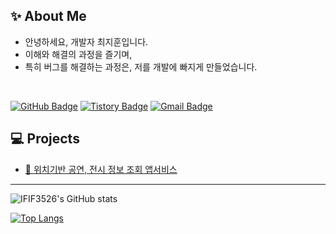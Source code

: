 ## ✨ About Me

- 안녕하세요, 개발자 최지훈입니다.
- 이해와 해결의 과정을 즐기며,
- 특히 버그를 해결하는 과정은, 저를 개발에 빠지게 만들었습니다.


<br>

[![GitHub Badge](https://img.shields.io/badge/GitHub-181717?style=flat&logo=GitHub&logoColor=white)](https://github.com/IFIF3526)
[![Tistory Badge](https://img.shields.io/badge/TSTORY-555263?style=flat&logoColor=white)](https://ifif3526.tistory.com/)
[![Gmail Badge](https://img.shields.io/badge/Gmail-D14836?style=flat&logo=Gmail&logoColor=white)](mailto:ifif3526@gmail.com)
<br/>

## 💻 Projects   
- [🎫 위치기반 공연, 전시 정보 조회 앱서비스](https://github.com/IFIF3526/WhatDoYouWantSee)

---

![IFIF3526's GitHub stats](https://github-readme-stats.vercel.app/api?username=IFIF3526&show_icons=true&theme=onedark)

[![Top Langs](https://github-readme-stats.vercel.app/api/top-langs/?username=IFIF3526&layout=compact)](https://github.com/IFIF3526/github-readme-stats)

